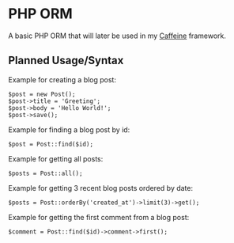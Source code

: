 PHP ORM
=======

A basic PHP ORM that will later be used in my [Caffeine]('http://github.com/geekforbrains/caffeine', 'Caffeine') framework.

Planned Usage/Syntax
--------------------

Example for creating a blog post:

    $post = new Post();
    $post->title = 'Greeting';
    $post->body = 'Hello World!';
    $post->save();

Example for finding a blog post by id:

    $post = Post::find($id);

Example for getting all posts:

    $posts = Post::all();

Example for getting 3 recent blog posts ordered by date:

    $posts = Post::orderBy('created_at')->limit(3)->get();

Example for getting the first comment from a blog post:

    $comment = Post::find($id)->comment->first();
